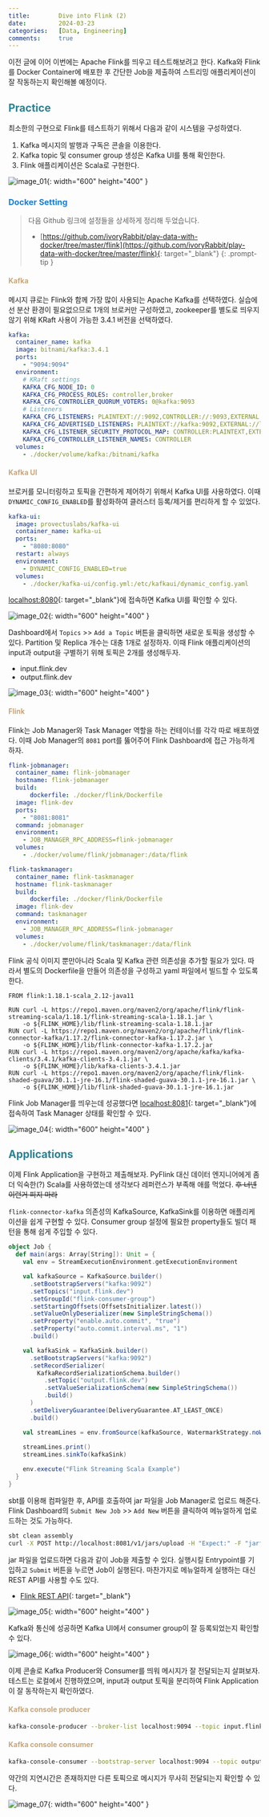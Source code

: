 ```yaml
---
title:        Dive into Flink (2)
date:         2024-03-23
categories:   [Data, Engineering]
comments:     true
---
```


<style>
H2 { color: #298294 }
H3 { color: #1e7ed2 }
H4 { color: #C7A579 }
</style>

이전 글에 이어 이번에는 Apache Flink를 띄우고 테스트해보려고 한다. Kafka와 Flink를 Docker Container에 배포한 후 간단한 Job을 제출하여 스트리밍 애플리케이션이 잘 작동하는지 확인해볼 예정이다.

## Practice

최소한의 구현으로 Flink를 테스트하기 위해서 다음과 같이 시스템을 구성하였다.

1. Kafka 메시지의 발행과 구독은 콘솔을 이용한다.
2. Kafka topic 및 consumer group 생성은 Kafka UI를 통해 확인한다.
3. Flink 애플리케이션은 Scala로 구현한다.

![image_01](/assets/img/posts/2024-03-30/image_01.png){: width="600" height="400" }

### Docker Setting

> 다음 Github 링크에 설정들을 상세하게 정리해 두었습니다.
> - [https://github.com/ivoryRabbit/play-data-with-docker/tree/master/flink](https://github.com/ivoryRabbit/play-data-with-docker/tree/master/flink){: target="_blank"}
{: .prompt-tip }

#### Kafka

메시지 큐로는 Flink와 함께 가장 많이 사용되는 Apache Kafka를 선택하였다. 실습에선 분산 환경이 필요없으므로 1개의 브로커만 구성하였고, zookeeper를 별도로 띄우지 않기 위해 KRaft 사용이 가능한 3.4.1 버전을 선택하였다.

```yaml
kafka:
  container_name: kafka
  image: bitnami/kafka:3.4.1
  ports:
    - "9094:9094"
  environment:
    # KRaft settings
    KAFKA_CFG_NODE_ID: 0
    KAFKA_CFG_PROCESS_ROLES: controller,broker
    KAFKA_CFG_CONTROLLER_QUORUM_VOTERS: 0@kafka:9093
    # Listeners
    KAFKA_CFG_LISTENERS: PLAINTEXT://:9092,CONTROLLER://:9093,EXTERNAL://:9094
    KAFKA_CFG_ADVERTISED_LISTENERS: PLAINTEXT://kafka:9092,EXTERNAL://localhost:9094
    KAFKA_CFG_LISTENER_SECURITY_PROTOCOL_MAP: CONTROLLER:PLAINTEXT,EXTERNAL:PLAINTEXT,PLAINTEXT:PLAINTEXT
    KAFKA_CFG_CONTROLLER_LISTENER_NAMES: CONTROLLER
  volumes:
    - ./docker/volume/kafka:/bitnami/kafka
```

#### Kafka UI

브로커를 모니터링하고 토픽을 간편하게 제어하기 위해서 Kafka UI를 사용하였다. 이때 `DYNAMIC_CONFIG_ENABLED`를 활성화하여 클러스터 등록/제거를 편리하게 할 수 있었다.

```yaml
kafka-ui:
  image: provectuslabs/kafka-ui
  container_name: kafka-ui
  ports:
    - "8080:8080"
  restart: always
  environment:
    - DYNAMIC_CONFIG_ENABLED=true
  volumes:
    - ./docker/kafka-ui/config.yml:/etc/kafkaui/dynamic_config.yaml
```

[localhost:8080](http://localhost:8080/){: target="_blank"}에 접속하면 Kafka UI를 확인할 수 있다.

![image_02](/assets/img/posts/2024-03-30/image_02.png){: width="600" height="400" }

Dashboard에서 `Topics` >> `Add a Topic` 버튼을 클릭하면 새로운 토픽을 생성할 수 있다. Partition 및 Replica 개수는 대충 1개로 설정하자. 이때 Flink 애플리케이션의 input과 output을 구별하기 위해 토픽은 2개를 생성해두자.
- input.flink.dev
- output.flink.dev

![image_03](/assets/img/posts/2024-03-30/image_03.png){: width="600" height="400" }

#### Flink

Flink는 Job Manager와 Task Manager 역할을 하는 컨테이너를 각각 따로 배포하였다. 이때 Job Manager의 `8081` port를 뚫어주어 Flink Dashboard에 접근 가능하게 하자.

```yaml
flink-jobmanager:
  container_name: flink-jobmanager
  hostname: flink-jobmanager
  build:
      dockerfile: ./docker/flink/Dockerfile
  image: flink-dev
  ports:
    - "8081:8081"
  command: jobmanager
  environment:
    - JOB_MANAGER_RPC_ADDRESS=flink-jobmanager
  volumes:
    - ./docker/volume/flink/jobmanager:/data/flink

flink-taskmanager:
  container_name: flink-taskmanager
  hostname: flink-taskmanager
  build:
      dockerfile: ./docker/flink/Dockerfile
  image: flink-dev
  command: taskmanager
  environment:
    - JOB_MANAGER_RPC_ADDRESS=flink-jobmanager
  volumes:
    - ./docker/volume/flink/taskmanager:/data/flink
```

Flink 공식 이미지 뿐만아니라 Scala 및 Kafka 관련 의존성을 추가할 필요가 있다. 따라서 별도의 Dockerfile을 만들어 의존성을 구성하고 yaml 파일에서 빌드할 수 있도록 한다.

```docker
FROM flink:1.18.1-scala_2.12-java11

RUN curl -L https://repo1.maven.org/maven2/org/apache/flink/flink-streaming-scala/1.18.1/flink-streaming-scala-1.18.1.jar \
    -o ${FLINK_HOME}/lib/flink-streaming-scala-1.18.1.jar
RUN curl -L https://repo1.maven.org/maven2/org/apache/flink/flink-connector-kafka/1.17.2/flink-connector-kafka-1.17.2.jar \
    -o ${FLINK_HOME}/lib/flink-connector-kafka-1.17.2.jar
RUN curl -L https://repo1.maven.org/maven2/org/apache/kafka/kafka-clients/3.4.1/kafka-clients-3.4.1.jar \
    -o ${FLINK_HOME}/lib/kafka-clients-3.4.1.jar
RUN curl -L https://repo1.maven.org/maven2/org/apache/flink/flink-shaded-guava/30.1.1-jre-16.1/flink-shaded-guava-30.1.1-jre-16.1.jar \
    -o ${FLINK_HOME}/lib/flink-shaded-guava-30.1.1-jre-16.1.jar
```

Flink Job Manager를 띄우는데 성공했다면 [localhost:8081](http://localhost:8081/){: target="_blank"}에 접속하여 Task Manager 상태를 확인할 수 있다.

![image_04](/assets/img/posts/2024-03-30/image_04.png){: width="600" height="400" }

## Applications

이제 Flink Application을 구현하고 제출해보자. PyFlink 대신 데이터 엔지니어에게 좀 더 익숙한(?) Scala를 사용하였는데 생각보다 레퍼런스가 부족해 애를 먹었다. ~~후 너넨 이런거 피지 마라~~

`flink-connector-kafka` 의존성의 KafkaSource, KafkaSink를 이용하면 애플리케이션을 쉽게 구현할 수 있다. Consumer group 설정에 필요한 property들도 빌더 패턴을 통해 쉽게 주입할 수 있다.

```scala
object Job {
  def main(args: Array[String]): Unit = {
    val env = StreamExecutionEnvironment.getExecutionEnvironment

    val kafkaSource = KafkaSource.builder()
      .setBootstrapServers("kafka:9092")
      .setTopics("input.flink.dev")
      .setGroupId("flink-consumer-group")
      .setStartingOffsets(OffsetsInitializer.latest())
      .setValueOnlyDeserializer(new SimpleStringSchema())
      .setProperty("enable.auto.commit", "true")
      .setProperty("auto.commit.interval.ms", "1")
      .build()

    val kafkaSink = KafkaSink.builder()
      .setBootstrapServers("kafka:9092")
      .setRecordSerializer(
        KafkaRecordSerializationSchema.builder()
          .setTopic("output.flink.dev")
          .setValueSerializationSchema(new SimpleStringSchema())
          .build()
      )
      .setDeliveryGuarantee(DeliveryGuarantee.AT_LEAST_ONCE)
      .build()

    val streamLines = env.fromSource(kafkaSource, WatermarkStrategy.noWatermarks(), "Kafka Sink")
    
    streamLines.print()
    streamLines.sinkTo(kafkaSink)

    env.execute("Flink Streaming Scala Example")
  }
}
```

sbt를 이용해 컴파일한 후, API를 호출하여 jar 파일을 Job Manager로 업로드 해준다. Flink Dashboard의 `Submit New Job` >> `Add New` 버튼을 클릭하여 메뉴얼하게 업로드하는 것도 가능하다.

```bash
sbt clean assembly
curl -X POST http://localhost:8081/v1/jars/upload -H "Expect:" -F "jarfile=@./target/scala-2.12/flink-dev-assembly-0.1-SNAPSHOT.jar"
```

jar 파일을 업로드하면 다음과 같이 Job을 제출할 수 있다. 실행시킬 Entrypoint를 기입하고 `Submit` 버튼을 누르면 Job이 실행된다. 마찬가지로 메뉴얼하게 실행하는 대신 REST API를 사용할 수도 있다.
- [Flink REST API](https://nightlies.apache.org/flink/flink-docs-release-1.19/docs/ops/rest_api/#jars-jarid-run){: target="_blank"}

![image_05](/assets/img/posts/2024-03-30/image_05.png){: width="600" height="400" }

Kafka와 통신에 성공하면 Kafka UI에서 consumer group이 잘 등록되었는지 확인할 수 있다. 

![image_06](/assets/img/posts/2024-03-30/image_06.png){: width="600" height="400" }

이제 콘솔로 Kafka Producer와 Consumer를 띄워 메시지가 잘 전달되는지 살펴보자. 테스트는 로컬에서 진행하였으며, input과 output 토픽을 분리하여 Flink Application이 잘 동작하는지 확인하였다.

#### Kafka console producer

```bash
kafka-console-producer --broker-list localhost:9094 --topic input.flink.dev
```

#### Kafka console consumer

```bash
kafka-console-consumer --bootstrap-server localhost:9094 --topic output.flink.dev
```

약간의 지연시간은 존재하지만 다른 토픽으로 메시지가 무사히 전달되는지 확인할 수 있다.

![image_07](/assets/img/posts/2024-03-30/image_07.png){: width="600" height="400" }